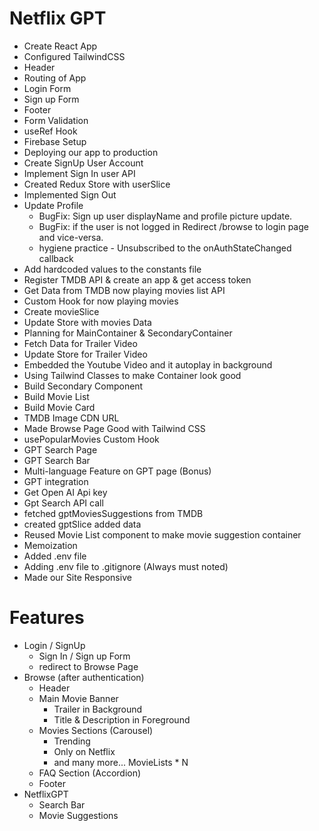 # Netflix GPT

- Create React App
- Configured TailwindCSS
- Header
- Routing of App
- Login Form
- Sign up Form
- Footer
- Form Validation
- useRef Hook
- Firebase Setup
- Deploying our app to production
- Create SignUp User Account
- Implement Sign In user API
- Created Redux Store with userSlice
- Implemented Sign Out
- Update Profile
    - BugFix: Sign up user displayName and profile picture update.
    - BugFix: if the user is not logged in Redirect /browse to login page and vice-versa.
    - hygiene practice - Unsubscribed to the onAuthStateChanged callback
- Add hardcoded values to the constants file
- Register TMDB API & create an app & get access token
- Get Data from TMDB now playing movies list API
- Custom Hook for now playing movies
- Create movieSlice
- Update Store with movies Data
- Planning for MainContainer & SecondaryContainer
- Fetch Data for Trailer Video
- Update Store for Trailer Video
- Embedded the Youtube Video and it autoplay in background
- Using Tailwind Classes to make Container look good 
- Build Secondary Component
- Build Movie List
- Build Movie Card
- TMDB Image CDN URL
- Made Browse Page Good with Tailwind CSS
- usePopularMovies Custom Hook
- GPT Search Page
- GPT Search Bar
- Multi-language Feature on GPT page (Bonus)
- GPT integration
 - Get Open AI Api key
 - Gpt Search API call
 - fetched gptMoviesSuggestions from TMDB
 - created gptSlice added data
- Reused Movie List component to make movie suggestion container
- Memoization
- Added .env file
- Adding .env file to .gitignore (Always must noted)
- Made our Site Responsive



# Features
- Login / SignUp
    - Sign In / Sign up Form
    - redirect to Browse Page
- Browse (after authentication)
    - Header
    - Main Movie Banner
        - Trailer in Background
        - Title & Description in Foreground
    - Movies Sections (Carousel)
        - Trending
        - Only on Netflix
        - and many more... MovieLists * N 
    - FAQ Section (Accordion)
    - Footer
- NetflixGPT
    - Search Bar
    - Movie Suggestions    